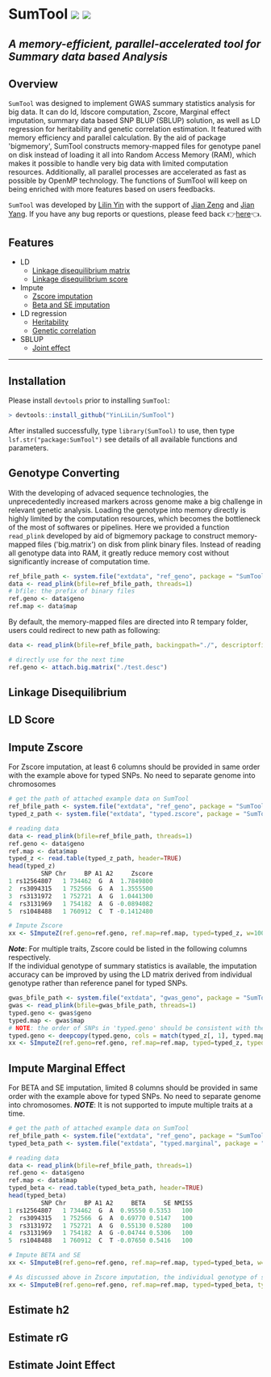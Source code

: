 # SumTool [![](https://img.shields.io/badge/Issues-%2B-brightgreen.svg)](https://github.com/YinLiLin/SumTool/issues) [![](https://img.shields.io/badge/Release-v0.99.5-darkred.svg)](https://github.com/YinLiLin/SumTool)

## *A memory-efficient, parallel-accelerated tool for Summary data based Analysis*

Overview
-----
```SumTool``` was designed to implement GWAS summary statistics analysis for big data. It can do ld, ldscore computation, Zscore, Marginal effect imputation, summary data based SNP BLUP (SBLUP) solution, as well as LD regression for heritability and genetic correlation estimation. It featured with memory efficiency and parallel calculation. By the aid of package 'bigmemory', SumTool constructs memory-mapped files for genotype panel on disk instead of loading it all into Random Access Memory (RAM), which makes it possible to handle very big data with limited computation resources. Additionally, all parallel processes are accelerated as fast as possible by OpenMP technology. The functions of SumTool will keep on being enriched with more features based on users feedbacks.

```SumTool``` was developed by [Lilin Yin](https://github.com/YinLiLin) with the support of [Jian Zeng](https://scholar.google.com/citations?user=mOyykToAAAAJ&hl=en) and [Jian Yang](https://scholar.google.com.au/citations?user=aLuqQs8AAAAJ&hl=en). If you have any bug reports or questions, please feed back :point_right:[here](https://github.com/YinLiLin/SumTool/issues/new):point_left:.

Features
-----
- LD 
  - [Linkage disequilibrium matrix](#linkage-disequilibrium)
  - [Linkage disequilibrium score](#ld-score)
- Impute
  - [Zscore imputation](#impute-zscore)
  - [Beta and SE imputation](#impute-marginal-effect)
- LD regression
  - [Heritability](#estimate-h2)
  - [Genetic correlation](#estimate-rg)
- SBLUP
  - [Joint effect](#estimate-joint-effect)
--- 

Installation
-----
Please install ```devtools``` prior to installing ```SumTool```:
```r
> devtools::install_github("YinLiLin/SumTool")
```
After installed successfully, type ```library(SumTool)``` to use, then type ```lsf.str("package:SumTool")``` see details of all available functions and parameters.

Genotype Converting
-----
With the developing of advaced sequence technologies, the unprecedentedly increased markers across genome make a big challenge in relevant genetic analysis. Loading the genotype into memory directly is highly limited by the computation resources, which becomes the bottleneck of the most of softwares or pipelines. Here we provided a function ```read_plink``` developed by aid of bigmemory package to construct memory-mapped files ('big.matrix') on disk from plink binary files. Instead of reading all genotype data into RAM, it greatly reduce memory cost without significantly increase of computation time.
```r
ref_bfile_path <- system.file("extdata", "ref_geno", package = "SumTool")
data <- read_plink(bfile=ref_bfile_path, threads=1)
# bfile: the prefix of binary files
ref.geno <- data$geno
ref.map <- data$map
```
By default, the memory-mapped files are directed into R tempary folder, users could redirect to new path as following:
```r
data <- read_plink(bfile=ref_bfile_path, backingpath="./", descriptorfile="test.desc", backingfile="test.bin", threads=1)

# directly use for the next time
ref.geno <- attach.big.matrix("./test.desc")
```
Linkage Disequilibrium
-----




LD Score
-----




Impute Zscore
-----
For Zscore imputation, at least 6 columns should be provided in same order with the example above for typed SNPs. No need to separate genome into chromosomes
```r
# get the path of attached example data on SumTool
ref_bfile_path <- system.file("extdata", "ref_geno", package = "SumTool")
typed_z_path <- system.file("extdata", "typed.zscore", package = "SumTool")

# reading data
data <- read_plink(bfile=ref_bfile_path, threads=1)
ref.geno <- data$geno
ref.map <- data$map
typed_z <- read.table(typed_z_path, header=TRUE)
head(typed_z)     
         SNP Chr     BP A1 A2     Zscore
1 rs12564807   1 734462  G  A  1.7849800
2  rs3094315   1 752566  G  A  1.3555500
3  rs3131972   1 752721  A  G  1.0441300
4  rs3131969   1 754182  A  G -0.0894082
5  rs1048488   1 760912  C  T -0.1412480

# Impute Zscore
xx <- SImputeZ(ref.geno=ref.geno, ref.map=ref.map, typed=typed_z, w=1000000, threads=1)
```
***Note***: For multiple traits, Zscore could be listed in the following columns respectively.<br>
If the individual genotype of summary statistics is available, the imputation accuracy can be improved by using the LD matrix derived from individual genotype rather than reference panel for typed SNPs. 
```r
gwas_bfile_path <- system.file("extdata", "gwas_geno", package = "SumTool")
gwas <- read_plink(bfile=gwas_bfile_path, threads=1)
typed.geno <- gwas$geno
typed.map <- gwas$map
# NOTE: the order of SNPs in 'typed.geno' should be consistent with the order in 'typed_z'.
typed.geno <- deepcopy(typed.geno, cols = match(typed_z[, 1], typed.map[, 1]))
xx <- SImputeZ(ref.geno=ref.geno, ref.map=ref.map, typed=typed_z, typed.geno=typed.geno, w=1000000, threads=1)
```

Impute Marginal Effect
-----
For BETA and SE imputation, limited 8 columns should be provided in same order with the example above for typed SNPs. No need to separate genome into chromosomes. ***NOTE***: It is not supported to impute multiple traits at a time.
```r
# get the path of attached example data on SumTool
ref_bfile_path <- system.file("extdata", "ref_geno", package = "SumTool")
typed_beta_path <- system.file("extdata", "typed.marginal", package = "SumTool")

# reading data
data <- read_plink(bfile=ref_bfile_path, threads=1)
ref.geno <- data$geno
ref.map <- data$map
typed_beta <- read.table(typed_beta_path, header=TRUE)
head(typed_beta)     
         SNP Chr     BP A1 A2     BETA     SE NMISS
1 rs12564807   1 734462  G  A  0.95550 0.5353   100
2  rs3094315   1 752566  G  A  0.69770 0.5147   100
3  rs3131972   1 752721  A  G  0.55130 0.5280   100
4  rs3131969   1 754182  A  G -0.04744 0.5306   100
5  rs1048488   1 760912  C  T -0.07650 0.5416   100

# Impute BETA and SE
xx <- SImputeB(ref.geno=ref.geno, ref.map=ref.map, typed=typed_beta, w=1000000, threads=1)

# As discussed above in Zscore imputation, the individual genotype of summary statistics could be used in prediction
xx <- SImputeB(ref.geno=ref.geno, ref.map=ref.map, typed=typed_beta, typed.geno=typed.geno, w=1000000, threads=1)
```

Estimate h2
-----



Estimate rG
-----




Estimate Joint Effect
-----


